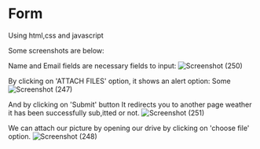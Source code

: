 # Form
Using html,css and javascript

Some screenshots are below:

Name and Email fields are necessary fields to input:
![Screenshot (250)](https://user-images.githubusercontent.com/56023007/131217208-97b02508-48ff-4165-a5ac-a322b1f3d0ce.png)

By clicking on 'ATTACH FILES' option, it shows an alert option:
Some![Screenshot (247)](https://user-images.githubusercontent.com/56023007/131217042-8d6d25dc-b3c3-4cc0-b03c-e56285087418.png)


And by clicking on 'Submit' button It redirects you to another page weather it has been successfully sub,itted or not.
![Screenshot (251)](https://user-images.githubusercontent.com/56023007/131217100-1752c8b3-bbbf-4a8b-ab6d-baaacad5bd5f.png)



We can attach our picture by opening our drive by clicking on 'choose file' option.
![Screenshot (248)](https://user-images.githubusercontent.com/56023007/131217025-a5131c19-6209-4bb9-ac35-dbf4fe21d219.png)
